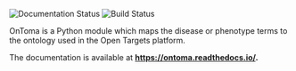 ![Documentation Status](https://readthedocs.org/projects/ontoma/badge/?version=stable) ![Build Status](https://img.shields.io/circleci/build/gh/opentargets/OnToma)

OnToma is a Python module which maps the disease or phenotype terms to the ontology used in the Open Targets platform.

The documentation is available at **https://ontoma.readthedocs.io/.**
